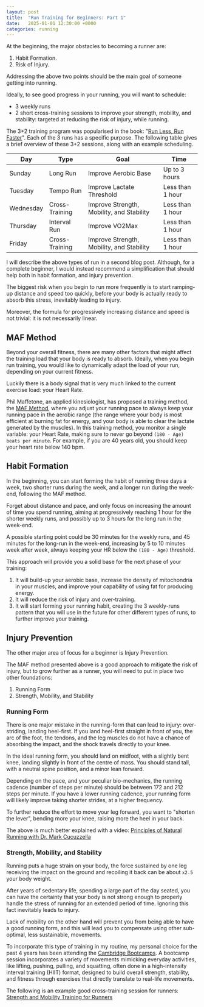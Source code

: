 ```yaml
---
layout: post
title:  "Run Training for Beginners: Part 1"
date:   2025-01-01 12:30:00 +0000
categories: running
---
```

At the beginning, the major obstacles to becoming a runner are:
1. Habit Formation.
2. Risk of Injury.

Addressing the above two points should be the main goal of someone getting into running.

Ideally, to see good progress in your running, you will want to schedule:
- 3 weekly runs
- 2 short cross-training sessions to improve your strength, mobility, and stability: targeted at reducing the risk of injury, while running.

The 3+2 training program was popularised in the book: "[Run Less, Run Faster](https://www.runnersworld.com/training/a20789538/run-less-run-faster/)". Each of the 3 runs has a specific purpose. The following table gives a brief overview of these 3+2 sessions, along with an example scheduling.

| Day       | Type           | Goal                                      | Time              |
| --------- | -------------- |------------------------------------------ |------------------ |
| Sunday    | Long Run       | Improve Aerobic Base                      | Up to 3 hours     |
| Tuesday   | Tempo Run      | Improve Lactate Threshold                 | Less than 1 hour  |
| Wednesday | Cross-Training | Improve Strength, Mobility, and Stability | Less than 1 hour  |
| Thursday  | Interval Run   | Improve VO2Max                            | Less than 1 hour  |
| Friday    | Cross-Training | Improve Strength, Mobility, and Stability | Less than 1 hour  |

I will describe the above types of run in a second blog post.
Although, for a complete beginner, I would instead recommend a simplification that should help both in habit formation, and injury prevention.

The biggest risk when you begin to run more frequently is to start ramping-up distance and speed too quickly, before your body is actually ready to absorb this stress, inevitably leading to injury.

Moreover, the formula for progressively increasing distance and speed is not trivial: it is not necessarily linear.

## MAF Method
Beyond your overall fitness, there are many other factors that might affect the training load that your body is ready to absorb. Ideally, when you begin run training, you would like to dynamically adapt the load of your run, depending on your current fitness.

Luckily there is a body signal that is very much linked to the current exercise load: your Heart Rate.

Phil Maffetone, an applied kinesiologist, has proposed a training method, the [MAF Method](https://www.runnersworld.com/training/a62466814/maf-method), where you adjust your running pace to always keep your running pace in the aerobic range (the range where your body is most efficient at burning fat for energy, and your body is able to clear the lactate generated by the muscles).
In this training method, you monitor a single variable: your Heart Rate, making sure to never go beyond `(180 - Age) beats per minute`. For example, if you are 40 years old, you should keep your heart rate below 140 bpm.

## Habit Formation
In the beginning, you can start forming the habit of running three days a week, two shorter runs during the week, and a longer run during the week-end, following the MAF method.

Forget about distance and pace, and only focus on increasing the amount of time you spend running, aiming at progressively reaching 1 hour for the shorter weekly runs, and possibly up to 3 hours for the long run in the week-end.

A possible starting point could be 30 minutes for the weekly runs, and 45 minutes for the long-run in the week-end, increasing by 5 to 10 minutes week after week, always keeping your HR below the `(180 - Age)` threshold.

This approach will provide you a solid base for the next phase of your training:
1. It will build-up your aerobic base, increase the density of mitochondria in your muscles, and improve your capability of using fat for producing energy.
2. It will reduce the risk of injury and over-training.
3. It will start forming your running habit, creating the 3 weekly-runs pattern that you will use in the future for other different types of runs, to further improve your training.

## Injury Prevention
The other major area of focus for a beginner is Injury Prevention.

The MAF method presented above is a good approach to mitigate the risk of injury, but to grow further as a runner, you will need to put in place two other foundations:
1. Running Form
2. Strength, Mobility, and Stability

### Running Form
There is one major mistake in the running-form that can lead to injury: over-striding, landing heel-first. If you land heel-first straight in front of you, the arc of the foot, the tendons, and the leg muscles do not have a chance of absorbing the impact, and the shock travels directly to your knee.

In the ideal running form, you should land on midfoot, with a slightly bent knee, landing slightly in front of the centre of mass. You should stand tall, with a neutral spine position, and a minor lean forward.

Depending on the pace, and your peculiar bio-mechanics, the running cadence (number of steps per minute) should be between 172 and 212 steps per minute. If you have a lower running cadence, your running form will likely improve taking shorter strides, at a higher frequency.

To further reduce the effort to move your leg forward, you want to "shorten the lever", bending more your knee, raising more the heel in your back.

The above is much better explained with a video: [Principles of Natural Running with Dr. Mark Cucuzzella](https://www.youtube.com/watch?v=zSIDRHUWlVo)

### Strength, Mobility, and Stability
Running puts a huge strain on your body, the force sustained by one leg receiving the impact on the ground and recoiling it back can be about `x2.5` your body weight.

After years of sedentary life, spending a large part of the day seated, you can have the certainty that your body is not strong enough to properly handle the stress of running for an extended period of time.
Ignoring this fact inevitably leads to injury.

Lack of mobility on the other hand will prevent you from being able to have a good running form, and this will lead you to compensate using other sub-optimal, less sustainable, movements.

To incorporate this type of training in my routine, my personal choice for the past 4 years has been attending the [Cambridge Bootcamps](https://gocbc.fit/). A bootcamp session incorporates a variety of movements mimicking everyday activities, like lifting, pushing, pulling, and squatting, often done in a high-intensity interval training (HIIT) format, designed to build overall strength, stability, and fitness through exercises that directly translate to real-life movements.

The following is an example good cross-training session for runners: [Strength and Mobility Training for Runners](https://www.rei.com/learn/expert-advice/strength-and-mobility-training.html)
